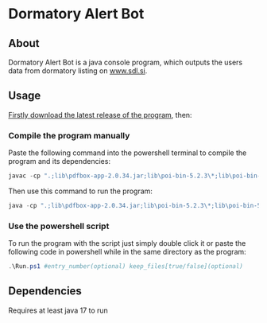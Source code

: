 # Dormatory Alert Bot
## About
Dormatory Alert Bot is a java console program, which outputs the users data from dormatory listing on www.sdl.si.
## Usage
[Firstly download the latest release of the program](https://github.com/benjaminplayer/JavaDomAlertBot/releases/tag/v.1.0.0), then:
### Compile the program manually
Paste the following command into the powershell terminal to compile the program and its dependencies:
```ps1
javac -cp ".;lib\pdfbox-app-2.0.34.jar;lib\poi-bin-5.2.3\*;lib\poi-bin-5.2.3\auxiliary\*;lib\poi-bin-5.2.3\lib\*;lib\poi-bin-5.2.3\ooxml-lib\*" Bot.java
```
Then use this command to run the program:
```ps1
java -cp ".;lib\pdfbox-app-2.0.34.jar;lib\poi-bin-5.2.3\*;lib\poi-bin-5.2.3\auxiliary\*;lib\poi-bin-5.2.3\lib\*;lib\poi-bin-5.2.3\ooxml-lib\*" #enty_number(optional) keep_files[true/false](optional)
```
### Use the powershell script
To run the program with the script just simply double click it or paste the following code in powershell while in the same directory as the program:
```ps1
.\Run.ps1 #entry_number(optional) keep_files[true/false](optional)
```

## Dependencies
Requires at least java 17 to run
